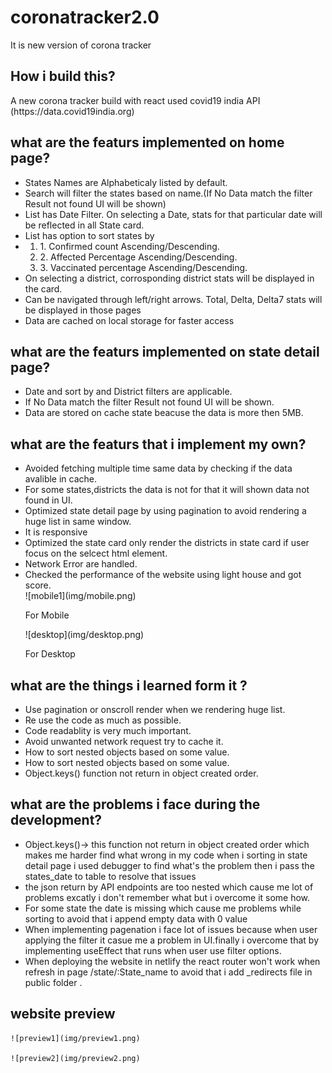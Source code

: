 # coronatracker2.0

It is new version of corona tracker
<br>

## How i build this?

<p>A new corona tracker build with react used covid19 india API (https://data.covid19india.org)</p>

## what are the featurs implemented on home page?

  <ul>
 <li> States Names are Alphabeticaly listed by default.</li>
 <li> Search will filter the states based on name.(If No Data match the filter Result not found UI will be shown)</li>
 <li> List has Date Filter. On selecting a Date, stats for that particular date will
be reflected in all State card. </li>
 <li> List has option to sort states by<li>
  <ol>
   <li> 1. Confirmed count Ascending/Descending.</li>
   <li> 2. Affected Percentage Ascending/Descending.</li>
    <li>3. Vaccinated percentage Ascending/Descending. </li>
  </ol>
 <li> On selecting a district, corrosponding district stats will
be displayed in the card.</li>
 <li>Can be navigated through left/right arrows. Total,
Delta, Delta7 stats will be displayed in those pages</li>
  <li>Data are cached on local storage for faster access</li>
 </ul>
 
 ## what are the featurs implemented on state detail page?
   <ul>
 <li> Date and sort by and District filters are applicable.</li>
 <li> If No Data match the filter Result not found UI will be shown.</li>
 <li> Data are stored on cache state beacuse the data is more then 5MB.</li>
 </ul>
 
 ## what are the featurs that i implement my own?
 <ul>
  <li>Avoided fetching multiple time same data by checking if the data avalible in cache.</li>
 <li>For some states,districts the data is not for that it will shown data not found in UI.</li>
 <li>Optimized state detail page by using pagination to avoid rendering a huge list in same window.</li>
 <li>It is responsive</li>
  <li> Optimized the state card only render the districts in state card if user focus on the selcect html element.</li>
   <li>Network Error are handled.</li>
   <li>Checked the performance of the website using light house and got score.</li>
    ![mobile1](img/mobile.png)
    <p>For Mobile</p>
    ![desktop](img/desktop.png)
    <p>For Desktop</p>
 </ul>
 
 ## what are the things i learned form it ?

 <ul>
  <li>Use pagination or onscroll render when we rendering huge list.</li>
  <li>Re use the code as much as possible.</li>
  <li>Code readablity is very much important.</li>
  <li>Avoid unwanted network request try to cache it.</li>
  <li>How to sort nested objects based on some value.</li>
  <li>How to sort nested objects based on some value.</li>
  <li>Object.keys() function not return in object created order.</li>

 </ul>

## what are the problems i face during the development?

 <ul>
  <li>Object.keys()-> this function not return in object created order which makes me harder find what wrong in my code when i sorting in state detail page i used debugger to find what's the problem then i pass the states_date to table to resolve that issues</li>
  <li>the json return by API endpoints are too nested which cause me lot of problems excatly i don't remember what but i overcome it some how.
  </li>
  <li>
  For some state the date is missing which cause me problems while sorting to avoid that i append empty data with 0 value
  </li>
  <li>When implementing pagenation i face lot of issues because when user applying the filter it casue me a problem in UI.finally i overcome that by implementing useEffect that runs when user use filter options.</li>
  <li>When deploying the website in netlify the react router won't work when refresh in page /state/:State_name to avoid that i add _redirects file in public folder .</li>
 </ul>

## website preview

    ![preview1](img/preview1.png)

    ![preview2](img/preview2.png)
